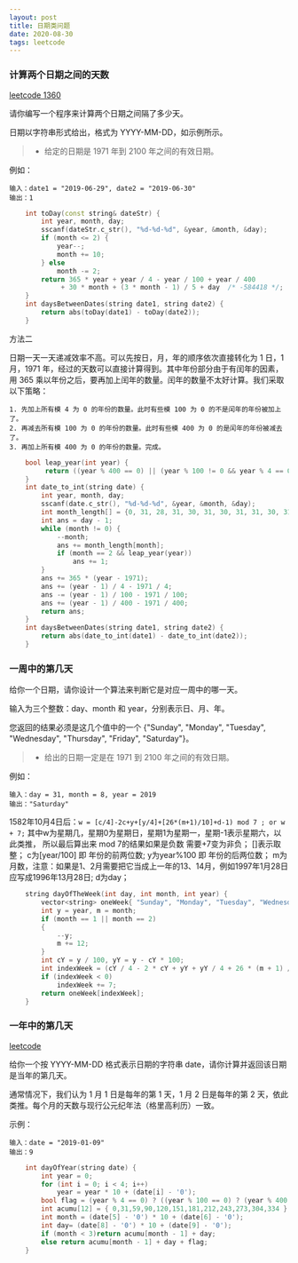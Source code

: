 ```yaml
---
layout: post
title: 日期类问题
date: 2020-08-30
tags: leetcode    
---
```




### 计算两个日期之间的天数

[leetcode 1360](https://leetcode-cn.com/problems/number-of-days-between-two-dates/)

请你编写一个程序来计算两个日期之间隔了多少天。

日期以字符串形式给出，格式为 YYYY-MM-DD，如示例所示。

>* 给定的日期是 1971 年到 2100 年之间的有效日期。

例如：
```
输入：date1 = "2019-06-29", date2 = "2019-06-30"
输出：1
```

```c++
    int toDay(const string& dateStr) {
        int year, month, day;
        sscanf(dateStr.c_str(), "%d-%d-%d", &year, &month, &day);
        if (month <= 2) {
            year--;
            month += 10;
        } else
            month -= 2;
        return 365 * year + year / 4 - year / 100 + year / 400
             + 30 * month + (3 * month - 1) / 5 + day  /* -584418 */;
    }
    int daysBetweenDates(string date1, string date2) {
        return abs(toDay(date1) - toDay(date2));
    }
```

方法二

日期一天一天递减效率不高。可以先按日，月，年的顺序依次直接转化为 1 日，1 月，1971 年，经过的天数可以直接计算得到。其中年份部分由于有闰年的因素，用 365 乘以年份之后，要再加上闰年的数量。闰年的数量不太好计算。我们采取以下策略：

```
1. 先加上所有模 4 为 0 的年份的数量。此时有些模 100 为 0 的不是闰年的年份被加上了。
2. 再减去所有模 100 为 0 的年份的数量。此时有些模 400 为 0 的是闰年的年份被减去了。
3. 再加上所有模 400 为 0 的年份的数量。完成。
```


```c++
    bool leap_year(int year) {
         return ((year % 400 == 0) || (year % 100 != 0 && year % 4 == 0));
    }
    int date_to_int(string date) {
        int year, month, day;
        sscanf(date.c_str(), "%d-%d-%d", &year, &month, &day);
        int month_length[] = {0, 31, 28, 31, 30, 31, 30, 31, 31, 30, 31, 30, 31};
        int ans = day - 1;
        while (month != 0) {
            --month;
            ans += month_length[month];
            if (month == 2 && leap_year(year))
                ans += 1;
        }
        ans += 365 * (year - 1971);
        ans += (year - 1) / 4 - 1971 / 4;
        ans -= (year - 1) / 100 - 1971 / 100;
        ans += (year - 1) / 400 - 1971 / 400;
        return ans;
    }
    int daysBetweenDates(string date1, string date2) {
        return abs(date_to_int(date1) - date_to_int(date2));
    }
```

### 一周中的第几天

给你一个日期，请你设计一个算法来判断它是对应一周中的哪一天。

输入为三个整数：day、month 和 year，分别表示日、月、年。

您返回的结果必须是这几个值中的一个 {"Sunday", "Monday", "Tuesday", "Wednesday", "Thursday", "Friday", "Saturday"}。

>* 给出的日期一定是在 1971 到 2100 年之间的有效日期。

例如：
```
输入：day = 31, month = 8, year = 2019
输出："Saturday"
```

1582年10月4日后：`w = [c/4]-2c+y+[y/4]+[26*(m+1)/10]+d-1) mod 7 ; or w + 7;`
其中w为星期几，星期0为星期日，星期1为星期一，星期-1表示星期六，以此类推，
所以最后算出来 mod 7的结果如果是负数 需要+7变为非负；
[]表示取整；
c为[year/100] 即 年份的前两位数;
y为year%100 即 年份的后两位数；
m为月数，注意：如果是1、2月需要把它当成上一年的13、14月，例如1997年1月28日应写成1996年13月28日;
d为day；


```c++
    string dayOfTheWeek(int day, int month, int year) {
        vector<string> oneWeek{ "Sunday", "Monday", "Tuesday", "Wednesday", "Thursday", "Friday", "Saturday" };
        int y = year, m = month;
        if (month == 1 || month == 2)
        {
            --y;
            m += 12;
        }
        int cY = y / 100, yY = y - cY * 100;
        int indexWeek = (cY / 4 - 2 * cY + yY + yY / 4 + 26 * (m + 1) / 10 + day - 1) % 7;
        if (indexWeek < 0)
            indexWeek += 7;
        return oneWeek[indexWeek];
    }
```

### 一年中的第几天

[leetcode](https://leetcode-cn.com/problems/day-of-the-year/)

给你一个按 YYYY-MM-DD 格式表示日期的字符串 date，请你计算并返回该日期是当年的第几天。

通常情况下，我们认为 1 月 1 日是每年的第 1 天，1 月 2 日是每年的第 2 天，依此类推。每个月的天数与现行公元纪年法（格里高利历）一致。

示例：
```
输入：date = "2019-01-09"
输出：9
```


```c++
    int dayOfYear(string date) {
        int year = 0;
        for (int i = 0; i < 4; i++) 
            year = year * 10 + (date[i] - '0');
        bool flag = (year % 4 == 0) ? ((year % 100 == 0) ? (year % 400 == 0) : true) : false;
        int acumu[12] = { 0,31,59,90,120,151,181,212,243,273,304,334 };
        int month = (date[5] - '0') * 10 + (date[6] - '0');
        int day= (date[8] - '0') * 10 + (date[9] - '0');
        if (month < 3)return acumu[month - 1] + day;
        else return acumu[month - 1] + day + flag;
    }
```

